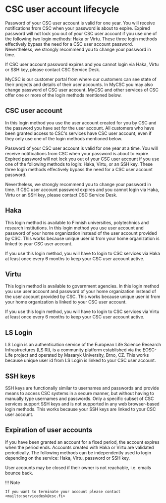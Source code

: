 # CSC user account lifecycle

Password of your CSC user account is valid for one year. You will receive notifications from CSC when your password is about to expire. Expired password will not lock you out of your CSC user account if you use one of the following two login methods: Haka or Virtu. These three login methods effectively bypass the need for a CSC user account password. Nevertheless, we strongly recommend you to change your password in time.

If CSC user account password expires and you cannot login via Haka, Virtu or SSH key, please contact CSC Service Desk.

MyCSC is our customer portal from where our customers can see state of their projects and details of their user accounts. In MyCSC you may also change password of CSC user account. MyCSC and other services of CSC offer one or more of the login methods mentioned below.

## CSC user account
In this login method you use the user account created for you by CSC and the password you have set for the user account. All customers who have been granted access to CSC's services have CSC user account, even if they only use one of the login methods mentioned below.

Password of your CSC user account is valid for one year at a time. You will receive notifications from CSC when your password is about to expire. Expired password will not lock you out of your CSC user account if you use one of the following methods to login: Haka, Virtu, or an SSH key. These three login methods effectively bypass the need for a CSC user account password.

Nevertheless, we strongly recommend you to change your password in time. If CSC user account password expires and you cannot login via Haka, Virtu or an SSH key, please contact CSC Service Desk.

## Haka
This login method is available to Finnish universities, polytechnics and research institutions. In this login method you use user account and password of your home organization instead of the user account provided by CSC. This works because unique user id from your home organization is linked to your CSC user account.

If you use this login method, you will have to login to CSC services via Haka at least once every 6 months to keep your CSC user account active.

## Virtu
This login method is available to government agencies. In this login method you use user account and password of your home organization instead of the user account provided by CSC. This works because unique user id from your home organization is linked to your CSC user account.

If you use this login method, you will have to login to CSC services via Virtu at least once every 6 months to keep your CSC user account active.

## LS Login
LS Login is an authentication service of the European Life Science Research Infrastructures (LS RI), is a community platform established via the EOSC-Life project and operated by Masaryk University, Brno, CZ. This works because unique user id from LS Login is linked to your CSC user account.

## SSH keys
SSH keys are functionally similar to usernames and passwords and provide means to access CSC systems in a secure manner, but without having to manually type usernames and passwords. Only a specific subset of CSC services support SSH keys and is not supported in any web browser-based login methods. This works because your SSH keys are linked to your CSC user account.

## Expiration of user accounts

If you have been granted an account for a fixed period, the account expires when the period ends. Accounts created with Haka or Virtu are validated periodically. The following methods can be independently used to login depending on the service: Haka, Virtu, password or SSH key.

User accounts may be closed if their owner is not reachable, i.e. emails bounce back.

!!! Note

    If you want to terminate your account please contact <mailto:servicedesk@csc.fi>

 
